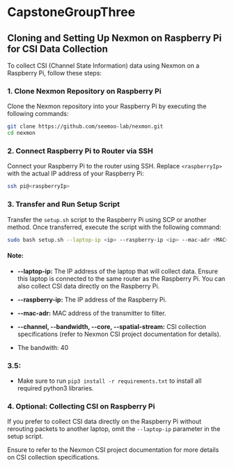 # CapstoneGroupThree
## Cloning and Setting Up Nexmon on Raspberry Pi for CSI Data Collection

To collect CSI (Channel State Information) data using Nexmon on a Raspberry Pi, follow these steps:

### 1. Clone Nexmon Repository on Raspberry Pi

Clone the Nexmon repository into your Raspberry Pi by executing the following commands:

```bash
git clone https://github.com/seemoo-lab/nexmon.git
cd nexmon
```

### 2. Connect Raspberry Pi to Router via SSH

Connect your Raspberry Pi to the router using SSH. Replace `<raspberryIp>` with the actual IP address of your Raspberry Pi:

```bash
ssh pi@<raspberryIp>
```

### 3. Transfer and Run Setup Script

Transfer the `setup.sh` script to the Raspberry Pi using SCP or another method. Once transferred, execute the script with the following command:

```bash
sudo bash setup.sh --laptop-ip <ip> --raspberry-ip <ip> --mac-adr <MAC> --channel <channel> --bandwidth <bandwidth> --core <core> --spatial-stream <spatial stream>
```

#### Note:
- **--laptop-ip:** The IP address of the laptop that will collect data. Ensure this laptop is connected to the same router as the Raspberry Pi. You can also collect CSI data directly on the Raspberry Pi.
  
- **--raspberry-ip:** The IP address of the Raspberry Pi.

- **--mac-adr:** MAC address of the transmitter to filter.

- **--channel, --bandwidth, --core, --spatial-stream:** CSI collection specifications (refer to Nexmon CSI project documentation for details).
- The bandwith: 40 

### 3.5:
- Make sure to run ```pip3 install -r requirements.txt``` to install all required python3 libraries.

### 4. Optional: Collecting CSI on Raspberry Pi

If you prefer to collect CSI data directly on the Raspberry Pi without rerouting packets to another laptop, omit the `--laptop-ip` parameter in the setup script.

Ensure to refer to the Nexmon CSI project documentation for more details on CSI collection specifications.

